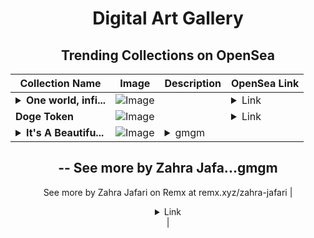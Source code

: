 <div align="center">

# Digital Art Gallery

## Trending Collections on OpenSea

| Collection Name                       | Image                                                                                     | Description                       | OpenSea Link                                                                                          |
|---------------------------------------|-------------------------------------------------------------------------------------------|-----------------------------------|--------------------------------------------------------------------------------------------------------|
| **<details><summary>One world, infi...</summary>One world, infinite threads_</details>** | ![Image](https://i.seadn.io/s/raw/files/fad166872aa4a73487a23f7eb00e5811.png?w=500&auto=format?w=200&auto=format) |  | <details><summary>Link</summary>[One world, infinite threads_](https://opensea.io/collection/one-world-infinite-threads)</details> |
| **Doge Token** | ![Image](https://i.seadn.io/s/raw/files/033d31bcc0fdb39f0286250b1d0a3651.gif?w=500&auto=format?w=200&auto=format) |  | <details><summary>Link</summary>[Doge Token](https://opensea.io/collection/doge-token-1)</details> |
| **<details><summary>It's A Beautifu...</summary>It's A Beautiful Day To Have A Beautiful Day</details>** | ![Image](https://i.seadn.io/s/raw/files/87ab381fcb57e16ccbd3032ee1fec030.jpg?w=500&auto=format?w=200&auto=format) | <details><summary>gmgm
--
See more by Zahra Jafa...</summary>gmgm
--
See more by Zahra Jafari on Remx at remx.xyz/zahra-jafari</details> | <details><summary>Link</summary>[It's A Beautiful Day To Have A Beautiful Day](https://opensea.io/collection/it-s-a-beautiful-day-to-have-a-beautiful-day)</details> |

</div>
